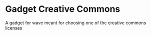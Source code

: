 Gadget Creative Commons
=======================

A gadget for wave meant for choosing one of the creative commons licenses
